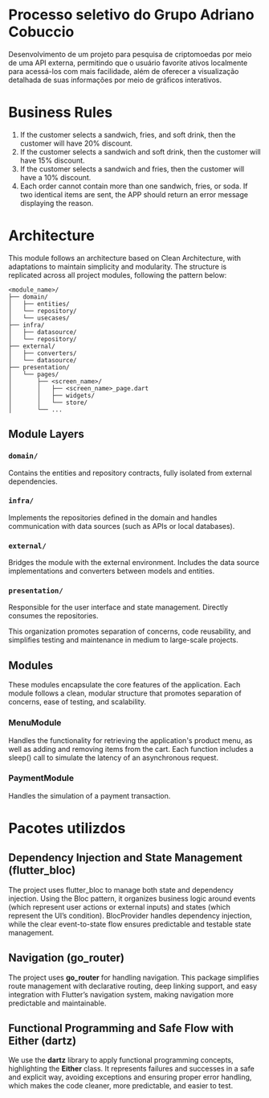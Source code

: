 # Processo seletivo do Grupo Adriano Cobuccio
Desenvolvimento de um projeto para pesquisa de criptomoedas por meio de uma API externa, permitindo que o usuário favorite ativos localmente para acessá-los com mais facilidade, além de oferecer a visualização detalhada de suas informações por meio de gráficos interativos.

# Business Rules

1. If the customer selects a sandwich, fries, and soft drink, then the customer will have 20%
discount.
2. If the customer selects a sandwich and soft drink, then the customer will have 15% discount.
3. If the customer selects a sandwich and fries, then the customer will have a 10% discount.
4. Each order cannot contain more than one sandwich, fries, or soda. If two identical items are
sent, the APP should return an error message displaying the reason.

# Architecture

This module follows an architecture based on Clean Architecture, with adaptations to maintain simplicity and modularity. The structure is replicated across all project modules, following the pattern below:

```
<module_name>/
├── domain/
│   ├── entities/
│   └── repository/
│   └── usecases/
├── infra/
│   ├── datasource/
│   └── repository/
├── external/
│   ├── converters/
│   └── datasource/
├── presentation/
│   └── pages/
│       ├── <screen_name>/
│       │   ├── <screen_name>_page.dart
│       │   ├── widgets/
│       │   └── store/
│       └── ...
```

## Module Layers

### `domain/`
Contains the entities and repository contracts, fully isolated from external dependencies.

### `infra/`
Implements the repositories defined in the domain and handles communication with data sources (such as APIs or local databases).

### `external/`
Bridges the module with the external environment. Includes the data source implementations and converters between models and entities.

### `presentation/`
Responsible for the user interface and state management. Directly consumes the repositories.

This organization promotes separation of concerns, code reusability, and simplifies testing and maintenance in medium to large-scale projects.

## Modules
These modules encapsulate the core features of the application. Each module follows a clean, modular structure that promotes separation of concerns, ease of testing, and scalability.

### MenuModule
Handles the functionality for retrieving the application's product menu, as well as adding and removing items from the cart. Each function includes a sleep() call to simulate the latency of an asynchronous request.

### PaymentModule
Handles the simulation of a payment transaction.

# Pacotes utilizdos

## Dependency Injection and State Management (**flutter_bloc**)
The project uses flutter_bloc to manage both state and dependency injection. Using the Bloc pattern, it organizes business logic around events (which represent user actions or external inputs) and states (which represent the UI’s condition). BlocProvider handles dependency injection, while the clear event-to-state flow ensures predictable and testable state management.

## Navigation (**go_router**)
The project uses **go_router** for handling navigation. This package simplifies route management with declarative routing, deep linking support, and easy integration with Flutter’s navigation system, making navigation more predictable and maintainable.

## Functional Programming and Safe Flow with Either (**dartz**)
We use the **dartz** library to apply functional programming concepts, highlighting the **Either** class. It represents failures and successes in a safe and explicit way, avoiding exceptions and ensuring proper error handling, which makes the code cleaner, more predictable, and easier to test.

